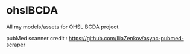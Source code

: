 # ohslBCDA
All my models/assets for OHSL BCDA project.


pubMed scanner credit : https://github.com/IliaZenkov/async-pubmed-scraper
